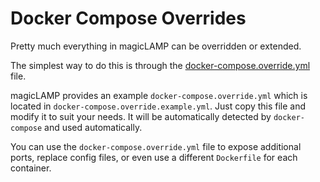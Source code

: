# Docker Compose Overrides

Pretty much everything in magicLAMP can be overridden or extended.

The simplest way to do this is through the
[docker-compose.override.yml](https://docs.docker.com/compose/extends/) file.

magicLAMP provides an example ```docker-compose.override.yml``` which is located
in ```docker-compose.override.example.yml```. Just copy this file and modify it to
suit your needs. It will be automatically detected by ```docker-compose``` and used
automatically.

You can use the ```docker-compose.override.yml``` file to expose additional ports,
replace config files, or even use a different ```Dockerfile``` for each container.

